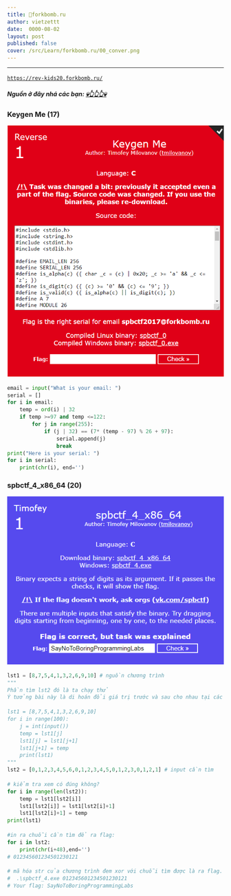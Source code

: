 ```yaml
---
title: 🐳forkbomb.ru
author: vietzettt
date:  0000-08-02
layout: post
published: false 
cover: /src/Learn/forkbomb.ru/00_conver.png
---
```


---

[`https://rev-kids20.forkbomb.ru/`](https://rev-kids20.forkbomb.ru/)

##### **Nguồn ở đây nhá các bạn:** [💀**👆👆👆**💀](https://github.com/vietzettt/vietzettt.github.io/tree/main/src/Learn/forkbomb.ru)

### Keygen Me (17)

![title task 17](/src/Learn/forkbomb.ru/17/task17_title.png)

```python
email = input("What is your email: ")
serial = []
for i in email:
    temp = ord(i) | 32
    if temp >=97 and temp <=122:
        for j in range(255):
            if (j | 32) == (7* (temp - 97) % 26 + 97):
                serial.append(j)
                break
print("Here is your serial: ")
for i in serial:
    print(chr(i), end='')
```

### spbctf_4_x86_64 (20)

![title task 20](/src/Learn/forkbomb.ru/20/task20_title.png)

```py
lst1 = [8,7,5,4,1,3,2,6,9,10] # nguồn chương trình
"""
Phần tìm lst2 đó là ta chạy thử
Ý tưởng bài này là di hoán đổi giá trị trước và sau cho nhau tại các vị trí trong chuỗi lst2 cần tìm -> làm sao cho lst1 được sắp xếp theo thứ tự

lst1 = [8,7,5,4,1,3,2,6,9,10]
for i in range(100):
    j = int(input())
    temp = lst1[j]
    lst1[j] = lst1[j+1]
    lst1[j+1] = temp
    print(lst1)
"""
lst2 = [0,1,2,3,4,5,6,0,1,2,3,4,5,0,1,2,3,0,1,2,1] # input cần tìm

# kiểm tra xem có đúng không?
for i in range(len(lst2)):
    temp = lst1[lst2[i]]
    lst1[lst2[i]] = lst1[lst2[i]+1] 
    lst1[lst2[i]+1] = temp
print(lst1)

#in ra chuỗi cần tìm để ra flag:
for i in lst2:
    print(chr(i+48),end='')
# 012345601234501230121

# mã hóa str của chương trình đem xor với chuỗi tìm được là ra flag. mà thôi đưa vào nó ra luôn nhé:
#  .\spbctf_4.exe 012345601234501230121
# Your flag: SayNoToBoringProgrammingLabs
```

<!-- ### Task 3

### Task 4

### Task 5 -->
